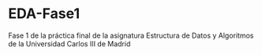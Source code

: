 EDA-Fase1
=========

Fase 1 de la práctica final de la asignatura Estructura de Datos y Algoritmos de la Universidad Carlos III de Madrid
